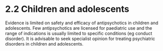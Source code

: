 2.2 Children and adolescents
============================

Evidence is limited on safety and efficacy of antipsychotics in children and adolescents. Few antipsychotics are licensed for paediatric use and the range of indications is usually limited to specific conditions (eg conduct disorder). It is advisable to seek specialist opinion for treating psychiatric disorders in children and adolescents.

